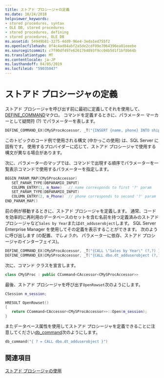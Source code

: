 ```yaml
---
title: ストアド プロシージャの定義
ms.date: 10/24/2018
helpviewer_keywords:
- stored procedures, syntax
- OLE DB, stored procedures
- stored procedures, defining
- stored procedures, OLE DB
ms.assetid: 54949b81-3275-4dd9-96e4-3eda1ed755f2
ms.openlocfilehash: 0f4c4ad84abf2a5de2cdf09e7064396ea01eeebe
ms.sourcegitcommit: c7f90df497e6261764893f9cc04b5d1f1bf0b64b
ms.translationtype: MT
ms.contentlocale: ja-JP
ms.lasthandoff: 04/05/2019
ms.locfileid: "59035047"
---
```

# <a name="defining-stored-procedures"></a>ストアド プロシージャの定義

ストアド プロシージャを呼び出す前に最初に定義してそれを使用して、 [DEFINE_COMMAND](../../data/oledb/define-command.md)マクロ。 コマンドを定義するときに、パラメーター マーカーとして疑問符 (?) でパラメーターを表します。

```cpp
DEFINE_COMMAND_EX(CMySProcAccessor, _T("{INSERT {name, phone} INTO shippers (?,?)}"))
```

このトピックのコード例で使用される構文 (中かっこの使用) は、SQL Server に固有です。 使用するプロバイダーに応じて、ストアド プロシージャで使用する構文が異なる場合があります。

次に、パラメーターのマップでは、コマンドで出現する順序でパラメーターを一覧表示コマンドで使用するパラメーターを指定します。

```cpp
BEGIN_PARAM_MAP(CMySProcAccessor)
   SET_PARAM_TYPE(DBPARAMIO_INPUT)
   COLUMN_ENTRY(1, m_Name)   // name corresponds to first '?' param
   SET_PARAM_TYPE(DBPARAMIO_INPUT)
   COLUMN_ENTRY(2, m_Phone)  // phone corresponds to second '?' param
END_PARAM_MAP()
```

前の例が移動するときに、ストアド プロシージャを定義します。 通常、コードを効率的に再利用のデータベースのセットを含む名前を持つ定義済みのストアド プロシージャなど`Sales by Year`または`dt_adduserobject`します。 SQL Server Enterprise Manager を使用してその定義を表示することができます。 次のように呼び出します (の配置、*でしょうか。* パラメーターに依存、ストアド プロシージャのインターフェイス)。

```cpp
DEFINE_COMMAND_EX(CMySProcAccessor, _T("{CALL \"Sales by Year\" (?,?) }"))
DEFINE_COMMAND_EX(CMySProcAccessor, _T("{CALL dbo.dt_adduserobject (?,?) }"))
```

次に、コマンド クラスを宣言します。

```cpp
class CMySProc : public CCommand<CAccessor<CMySProcAccessor>>
```

最後、ストアド プロシージャを呼び出す`OpenRowset`次のようにします。

```cpp
CSession m_session;

HRESULT OpenRowset()
{
   return CCommand<CAccessor<CMySProcAccessor>>::Open(m_session);
}
```

またデータベース属性を使用してストアド プロシージャを定義できることに注意してください[db_command](../../windows/db-command.md)次のようにします。

```cpp
db_command("{ ? = CALL dbo.dt_adduserobject }")
```

## <a name="see-also"></a>関連項目

[ストアド プロシージャの使用](../../data/oledb/using-stored-procedures.md)